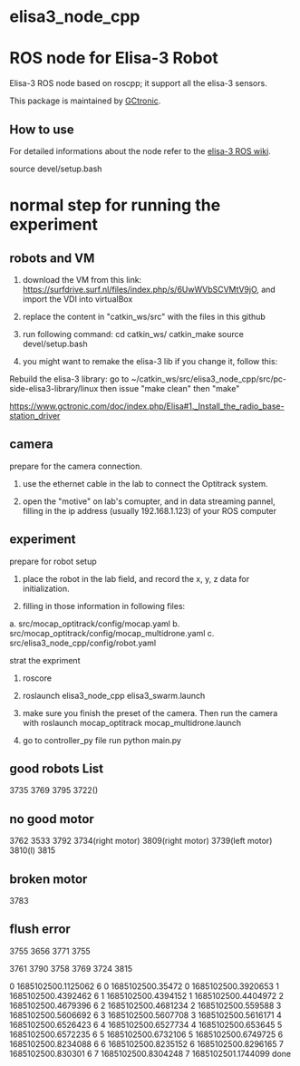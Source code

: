 # elisa3_node_cpp

# ROS node for Elisa-3 Robot
Elisa-3 ROS node based on roscpp; it support all the elisa-3 sensors.

This package is maintained by [GCtronic](http://www.gctronic.com/).

## How to use
For detailed informations about the node refer to the [elisa-3 ROS wiki](http://www.gctronic.com/doc/index.php/Elisa-3#ROS).

source devel/setup.bash


# normal step for running the experiment

## robots and VM

1. download the VM from this link: https://surfdrive.surf.nl/files/index.php/s/6UwWVbSCVMtV9jO, and import the VDI into virtualBox

2. replace the content in "catkin_ws/src" with the files in this github 

3. run following command:
cd catkin_ws/
catkin_make
source devel/setup.bash 

4. you might want to remake the elisa-3 lib if you change it, follow this:

Rebuild the elisa-3 library: go to ~/catkin_ws/src/elisa3_node_cpp/src/pc-side-elisa3-library/linux
then issue "make clean" then "make"


https://www.gctronic.com/doc/index.php/Elisa#1._Install_the_radio_base-station_driver



## camera
prepare for the camera connection.

1. use the ethernet cable in the lab to connect the Optitrack system.

2. open the "motive" on lab's comupter, and in data streaming pannel, filling in the ip address (usually 192.168.1.123) of your ROS computer


## experiment
prepare for robot setup

1. place the robot in the lab field, and record the x, y, z data for initialization.

2. filling in those information in following files:

a. src/mocap_optitrack/config/mocap.yaml
b. src/mocap_optitrack/config/mocap_multidrone.yaml
c. src/elisa3_node_cpp/config/robot.yaml

strat the expriment

1. roscore

2. roslaunch elisa3_node_cpp elisa3_swarm.launch

3. make sure you finish the preset of the camera. Then run the camera with 
roslaunch mocap_optitrack mocap_multidrone.launch

4. go to controller_py file run
python main.py






## good robots List

3735
3769
3795
3722()

## no good motor
3762
3533
3792
3734(right motor)
3809(right motor)
3739(left motor)
3810(l)
3815


## broken motor
3783

## flush error
3755
3656
3771
3755

3761
3790
3758
3769
3724
3815



0 1685102500.1125062
6
0 1685102500.35472
0 1685102500.3920653
1 1685102500.4392462
6
1 1685102500.4394152
1 1685102500.4404972
2 1685102500.4679396
6
2 1685102500.4681234
2 1685102500.559588
3 1685102500.5606692
6
3 1685102500.5607708
3 1685102500.5616171
4 1685102500.6526423
6
4 1685102500.6527734
4 1685102500.653645
5 1685102500.6572235
6
5 1685102500.6732106
5 1685102500.6749725
6 1685102500.8234088
6
6 1685102500.8235152
6 1685102500.8296165
7 1685102500.830301
6
7 1685102500.8304248
7 1685102501.1744099
done
